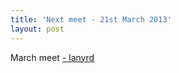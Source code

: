 ```yaml
---
title: 'Next meet - 21st March 2013'
layout: post
---
```


March meet [- lanyrd](http://lanyrd.com/2013/jsoxford-march/)
